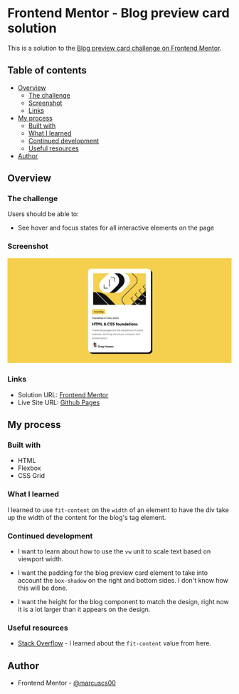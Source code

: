 # Frontend Mentor - Blog preview card solution

This is a solution to the [Blog preview card challenge on Frontend Mentor](https://www.frontendmentor.io/challenges/blog-preview-card-ckPaj01IcS).

## Table of contents

- [Overview](#overview)
  - [The challenge](#the-challenge)
  - [Screenshot](#screenshot)
  - [Links](#links)
- [My process](#my-process)
  - [Built with](#built-with)
  - [What I learned](#what-i-learned)
  - [Continued development](#continued-development)
  - [Useful resources](#useful-resources)
- [Author](#author)

## Overview

### The challenge

Users should be able to:

- See hover and focus states for all interactive elements on the page

### Screenshot

![Screenshot of Blog preview card](./screenshot.JPG)

### Links

- Solution URL: [Frontend Mentor](https://www.frontendmentor.io/solutions/blog-preview-card-with-flexbox-IbGK382KyO)
- Live Site URL: [Github Pages](https://marcuscs00.github.io/fem-blog-preview-card/)

## My process

### Built with

- HTML
- Flexbox
- CSS Grid

### What I learned

I learned to use `fit-content` on the `width` of an element to have the div take up the width of the content for the blog's tag element.

### Continued development

- I want to learn about how to use the `vw` unit to scale text based on viewport width.

- I want the padding for the blog preview card element to take into account the `box-shadow` on the right and bottom sides. I don't know how this will be done.

- I want the height for the blog component to match the design, right now it is a lot larger than it appears on the design.

### Useful resources

- [Stack Overflow](https://stackoverflow.com/) - I learned about the `fit-content` value from here.

## Author

- Frontend Mentor - [@marcuscs00](https://www.frontendmentor.io/profile/marcuscs00)
